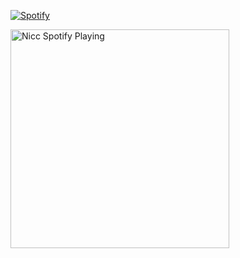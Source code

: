 [![Spotify](https://spotifynicc.vercel.app/api/spotify-playing)](https://open.spotify.com/user/31xr6mapjgtvmiwlrptm4cajadla)



[<img src="https://spotifynicc.vercel.app/api/spotify" alt="Nicc Spotify Playing" width="350" />](https://open.spotify.com/user/31xr6mapjgtvmiwlrptm4cajadla)
